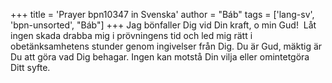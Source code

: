+++
title = 'Prayer bpn10347 in Svenska'
author = "Báb"
tags = ['lang-sv', 'bpn-unsorted', "Báb"]
+++
Jag bönfaller Dig vid Din kraft, o min Gud!  Låt ingen skada drabba mig i prövningens tid och led mig rätt i obetänksamhetens stunder genom ingivelser från Dig. Du är Gud, mäktig är Du att göra vad Dig behagar. Ingen kan motstå Din vilja eller omintetgöra Ditt syfte.
